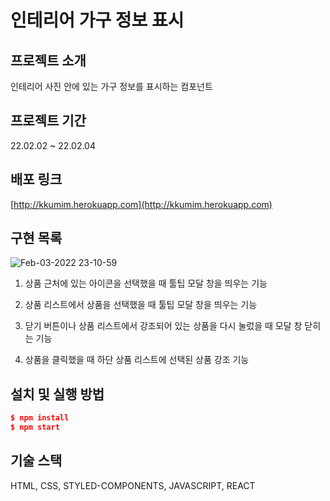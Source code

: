 # 인테리어 가구 정보 표시

## 프로젝트 소개
인테리어 사진 안에 있는 가구 정보를 표시하는 컴포넌트

## 프로젝트 기간
22.02.02 ~ 22.02.04

## 배포 링크

[http://kkumim.herokuapp.com](http://kkumim.herokuapp.com)

## 구현 목록

![Feb-03-2022 23-10-59](https://user-images.githubusercontent.com/90027202/152359252-b188579a-1643-476b-ba61-4d7ca786a8f5.gif)

1. 상품 근처에 있는 아이콘을 선택했을 때 툴팁 모달 창을 띄우는 기능

2. 상품 리스트에서 상품을 선택했을 때 툴팁 모달 창을 띄우는 기능

3. 닫기 버튼이나 상품 리스트에서 강조되어 있는 상품을 다시 눌렀을 때 모달 창 닫히는 기능

4. 상품을 클릭했을 때 하단 상품 리스트에 선택된 상품 강조 기능

## 설치 및 실행 방법

```json
$ npm install
$ npm start
```

## 기술 스택

HTML, CSS, STYLED-COMPONENTS, JAVASCRIPT, REACT